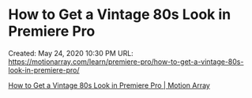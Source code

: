 # How to Get a Vintage 80s Look in Premiere Pro

Created: May 24, 2020 10:30 PM
URL: https://motionarray.com/learn/premiere-pro/how-to-get-a-vintage-80s-look-in-premiere-pro/

[How to Get a Vintage 80s Look in Premiere Pro | Motion Array](https://motionarray.com/learn/premiere-pro/how-to-get-a-vintage-80s-look-in-premiere-pro/)